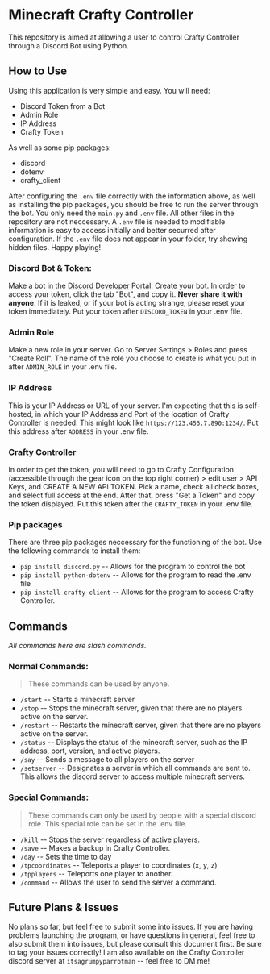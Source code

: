 # Minecraft Crafty Controller
This repository is aimed at allowing a user to control Crafty Controller through a Discord Bot using Python. 

## How to Use
Using this application is very simple and easy. You will need:
- Discord Token from a Bot
- Admin Role
- IP Address
- Crafty Token
 
As well as some pip packages:
- discord
- dotenv
- crafty_client

After configuring the ``.env`` file correctly with the information above, as well as installing the pip packages, you should be free to run the server through the bot. You only need the ``main.py`` and ``.env`` file. All other files in the repository are not neccessary. A ``.env`` file is needed to modifiable information is easy to access initially and better securred after configuration. If the ``.env`` file does not appear in your folder, try showing hidden files. Happy playing!

### Discord Bot & Token:
Make a bot in the [Discord Developer Portal](https://discord.com/developers/applications). Create your bot. In order to access your token, click the tab "Bot", and copy it. **Never share it with anyone**. If it is leaked, or if your bot is acting strange, please reset your token immediately. Put your token after ``DISCORD_TOKEN`` in your .env file.

### Admin Role
Make a new role in your server. Go to Server Settings > Roles and press "Create Roll". The name of the role you choose to create is what you put in after ``ADMIN_ROLE`` in your .env file.

### IP Address
This is your IP Address or URL of your server. I'm expecting that this is self-hosted, in which your IP Address and Port of the location of Crafty Controller is needed. This might look like ``https://123.456.7.890:1234/``. Put this address after ``ADDRESS`` in your .env file.

### Crafty Controller
In order to get the token, you will need to go to Crafty Configuration (accessible through the gear icon on the top right corner) > edit user > API Keys, and CREATE A NEW API TOKEN. Pick a name, check all check boxes, and select full access at the end. After that, press "Get a Token" and copy the token displayed. Put this token after the ``CRAFTY_TOKEN`` in your .env file.

### Pip packages
There are three pip packages neccessary for the functioning of the bot. Use the following commands to install them:
- ``pip install discord.py`` -- Allows for the program to control the bot
- ``pip install python-dotenv`` -- Allows for the program to read the .env file
- ``pip install crafty-client`` -- Allows for the program to access Crafty Controller.

## Commands
*All commands here are slash commands.*
### Normal Commands:
>These commands can be used by anyone.

- `/start` -- Starts a minecraft server
- `/stop` -- Stops the minecraft server, given that there are no players active on the server.
- `/restart` -- Restarts the minecraft server, given that there are no players active on the server.
- `/status` -- Displays the status of the minecraft server, such as the IP address, port, version, and active players.
- `/say` -- Sends a message to all players on the server
- `/setserver` -- Designates a server in which all commands are sent to. This allows the discord server to access multiple minecraft servers.

### Special Commands:
> These commands can only be used by people with a special discord role. This special role can be set in the .env file.

- `/kill` -- Stops the server regardless of active players.
- `/save` -- Makes a backup in Crafty Controller.
- `/day` -- Sets the time to day
- `/tpcoordinates` -- Teleports a player to coordinates (x, y, z)
- `/tpplayers` -- Teleports one player to another.
- `/command` -- Allows the user to send the server a command.

## Future Plans & Issues
No plans so far, but feel free to submit some into issues. If you are having problems launching the program, or have questions in general, feel free to also submit them into issues, but please consult this document first. Be sure to tag your issues correctly! I am also available on the Crafty Controller discord server at ``itsagrumpyparrotman`` -- feel free to DM me!
